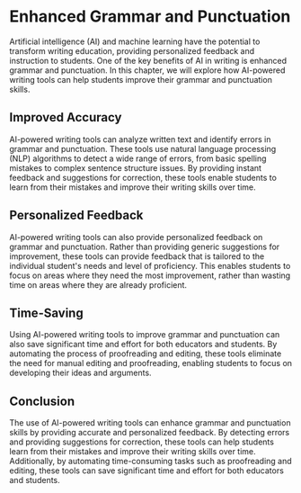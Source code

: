 Enhanced Grammar and Punctuation
=======================================================================

Artificial intelligence (AI) and machine learning have the potential to transform writing education, providing personalized feedback and instruction to students. One of the key benefits of AI in writing is enhanced grammar and punctuation. In this chapter, we will explore how AI-powered writing tools can help students improve their grammar and punctuation skills.

Improved Accuracy
-----------------

AI-powered writing tools can analyze written text and identify errors in grammar and punctuation. These tools use natural language processing (NLP) algorithms to detect a wide range of errors, from basic spelling mistakes to complex sentence structure issues. By providing instant feedback and suggestions for correction, these tools enable students to learn from their mistakes and improve their writing skills over time.

Personalized Feedback
---------------------

AI-powered writing tools can also provide personalized feedback on grammar and punctuation. Rather than providing generic suggestions for improvement, these tools can provide feedback that is tailored to the individual student's needs and level of proficiency. This enables students to focus on areas where they need the most improvement, rather than wasting time on areas where they are already proficient.

Time-Saving
-----------

Using AI-powered writing tools to improve grammar and punctuation can also save significant time and effort for both educators and students. By automating the process of proofreading and editing, these tools eliminate the need for manual editing and proofreading, enabling students to focus on developing their ideas and arguments.

Conclusion
----------

The use of AI-powered writing tools can enhance grammar and punctuation skills by providing accurate and personalized feedback. By detecting errors and providing suggestions for correction, these tools can help students learn from their mistakes and improve their writing skills over time. Additionally, by automating time-consuming tasks such as proofreading and editing, these tools can save significant time and effort for both educators and students.
